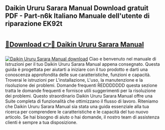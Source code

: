 ## Daikin Ururu Sarara Manual Download gratuit PDF - Part-n6k Italiano Manuale dell'utente di riparazione EK92t

# <h2><a href="http://dfd5e2.blite.top/?on=Daikin+Ururu+Sarara+Manual">🔗Download 👉🔴 Daikin Ururu Sarara Manual</a></h2>

[![Daikin Ururu Sarara Manual download](https://i.imgur.com/lujVjoI.png)](http://dfd5e2.blite.top/?on=Daikin+Ururu+Sarara+Manual)
Ciao e benvenuto nel manuale di Istruzioni per il tuo Daikin Ururu Sarara Manual appena consegnato. Questa guida è progettata per aiutarti a iniziare con il tuo prodotto e darti una conoscenza approfondita delle sue caratteristiche, funzioni e capacità. Troverai le istruzioni per L'installazione, L'uso, la manutenzione e la risoluzione dei problemi. Domande frequenti REDDDDDDD questa sezione tratta le domande frequenti e fornisce utili suggerimenti per la risoluzione dei problemi. Questo straordinario Daikin Ururu Sarara Manual offre una Suite completa di funzionalità che ottimizzano il flusso di lavoro. Riteniamo che Daikin Ururu Sarara Manual sia stata una guida essenziale alla tua ricerca per comprendere le caratteristiche e le capacità del tuo nuovo articolo. Se hai bisogno di aiuto o hai domande, il nostro team di assistenza clienti è sempre a tua disposizione.
